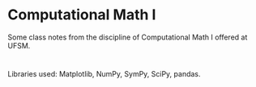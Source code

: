 # Computational Math I
Some class notes from the discipline of Computational Math I offered at UFSM.

#
Libraries used: Matplotlib, NumPy, SymPy, SciPy, pandas.


